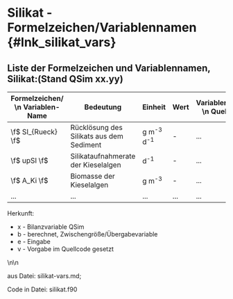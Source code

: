 Silikat - Formelzeichen/Variablennamen {#lnk_silikat_vars} 
========================================

## Liste der Formelzeichen und Variablennamen, Silikat:(Stand QSim xx.yy) ##

| Formelzeichen/ \n Variablen-Name | Bedeutung | Einheit | Wert | Variablennamen \n Quellcode | Herkunft | 
|----------------|------------|--------------|---------|---------|---------|
| \f$ SI_{Rueck} \f$ | Rücklösung des Silikats aus dem Sediment | g m<sup>-3</sup> d<sup>-1</sup> | - | ... | x |
| \f$ upSI \f$ | Silikataufnahmerate der Kieselalgen | d<sup>-1</sup> | - | ... | e |
| \f$ A_Ki \f$ | Biomasse der Kieselalgen | g m<sup>-3</sup> | - | ... | x |
| ...  | ... | ... | ... | ... | ...|

Herkunft: 
+ x - Bilanzvariable QSim 
+ b - berechnet, Zwischengröße/Übergabevariable 
+ e - Eingabe 
+ v - Vorgabe im Quellcode gesetzt 

\n\n

aus Datei: silikat-vars.md; 

Code in Datei: silikat.f90

